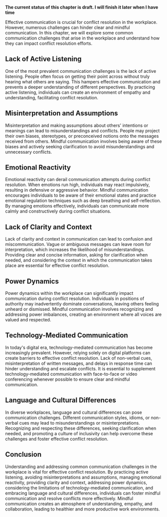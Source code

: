 **The current status of this chapter is draft. I will finish it later when I have time**

Effective communication is crucial for conflict resolution in the workplace. However, numerous challenges can hinder clear and mindful communication. In this chapter, we will explore some common communication challenges that arise in the workplace and understand how they can impact conflict resolution efforts.

Lack of Active Listening
------------------------

One of the most prevalent communication challenges is the lack of active listening. People often focus on getting their point across without truly hearing what others are saying. This hampers effective communication and prevents a deeper understanding of different perspectives. By practicing active listening, individuals can create an environment of empathy and understanding, facilitating conflict resolution.

Misinterpretation and Assumptions
---------------------------------

Misinterpretation and making assumptions about others' intentions or meanings can lead to misunderstandings and conflicts. People may project their own biases, stereotypes, or preconceived notions onto the messages received from others. Mindful communication involves being aware of these biases and actively seeking clarification to avoid misunderstandings and unnecessary conflicts.

Emotional Reactivity
--------------------

Emotional reactivity can derail communication attempts during conflict resolution. When emotions run high, individuals may react impulsively, resulting in defensive or aggressive behavior. Mindful communication encourages individuals to be aware of their emotional states and practice emotional regulation techniques such as deep breathing and self-reflection. By managing emotions effectively, individuals can communicate more calmly and constructively during conflict situations.

Lack of Clarity and Context
---------------------------

Lack of clarity and context in communication can lead to confusion and miscommunication. Vague or ambiguous messages can leave room for interpretation, which increases the likelihood of misunderstandings. Providing clear and concise information, asking for clarification when needed, and considering the context in which the communication takes place are essential for effective conflict resolution.

Power Dynamics
--------------

Power dynamics within the workplace can significantly impact communication during conflict resolution. Individuals in positions of authority may inadvertently dominate conversations, leaving others feeling unheard or dismissed. Mindful communication involves recognizing and addressing power imbalances, creating an environment where all voices are valued and respected.

Technology-Mediated Communication
---------------------------------

In today's digital era, technology-mediated communication has become increasingly prevalent. However, relying solely on digital platforms can create barriers to effective conflict resolution. Lack of non-verbal cues, misinterpretation of written messages, and delays in response time can hinder understanding and escalate conflicts. It is essential to supplement technology-mediated communication with face-to-face or video conferencing whenever possible to ensure clear and mindful communication.

Language and Cultural Differences
---------------------------------

In diverse workplaces, language and cultural differences can pose communication challenges. Different communication styles, idioms, or non-verbal cues may lead to misunderstandings or misinterpretations. Recognizing and respecting these differences, seeking clarification when needed, and promoting a culture of inclusivity can help overcome these challenges and foster effective conflict resolution.

Conclusion
----------

Understanding and addressing common communication challenges in the workplace is vital for effective conflict resolution. By practicing active listening, avoiding misinterpretations and assumptions, managing emotional reactivity, providing clarity and context, addressing power dynamics, considering the limitations of technology-mediated communication, and embracing language and cultural differences, individuals can foster mindful communication and resolve conflicts more effectively. Mindful communication creates an atmosphere of understanding, empathy, and collaboration, leading to healthier and more productive work environments.

